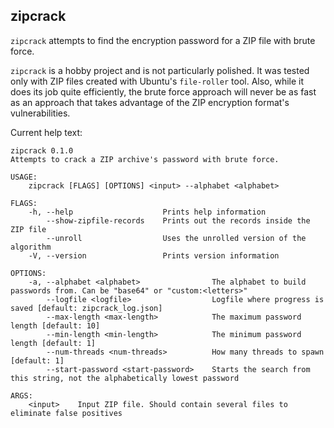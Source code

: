 ## zipcrack

`zipcrack` attempts to find the encryption password for a ZIP file with brute force.

`zipcrack` is a hobby project and is not particularly polished. It was tested only with ZIP files created with Ubuntu's `file-roller` tool. Also, while it does its job quite efficiently, the brute force approach will never be as fast as an approach that takes advantage of the ZIP encryption format's vulnerabilities.

Current help text:

```
zipcrack 0.1.0
Attempts to crack a ZIP archive's password with brute force.

USAGE:
    zipcrack [FLAGS] [OPTIONS] <input> --alphabet <alphabet>

FLAGS:
    -h, --help                    Prints help information
        --show-zipfile-records    Prints out the records inside the ZIP file
        --unroll                  Uses the unrolled version of the algorithm
    -V, --version                 Prints version information

OPTIONS:
    -a, --alphabet <alphabet>                The alphabet to build passwords from. Can be "base64" or "custom:<letters>"
        --logfile <logfile>                  Logfile where progress is saved [default: zipcrack_log.json]
        --max-length <max-length>            The maximum password length [default: 10]
        --min-length <min-length>            The minimum password length [default: 1]
        --num-threads <num-threads>          How many threads to spawn [default: 1]
        --start-password <start-password>    Starts the search from this string, not the alphabetically lowest password

ARGS:
    <input>    Input ZIP file. Should contain several files to eliminate false positives
```
